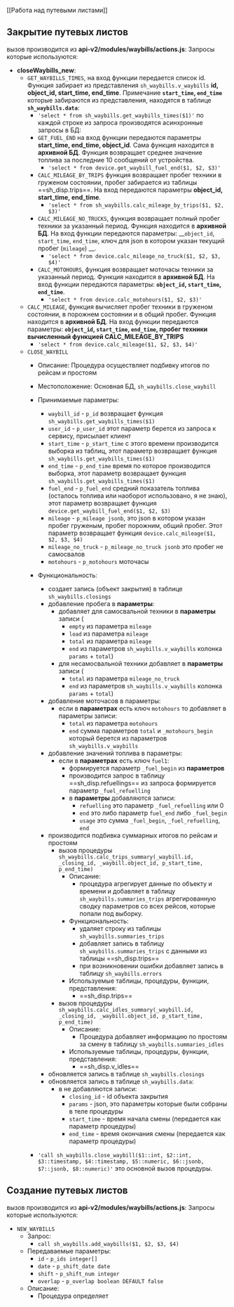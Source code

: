 [[Работа над путевыми листами]]

## Закрытие путевых листов
вызов производится из __api-v2/modules/waybills/actions.js__:
Запросы которые используются:
-  __closeWaybills_new__:
	- `GET_WAYBILLS_TIMES`, на вход функции передается список id. Функция забирает из представления `sh_waybills.v_waybills` __id, object_id, start_time, end_time__. Примечание __`start_time`, `end_time`__ которые забираются из представления, находятся в таблице __`sh_waybills.data`__:
		- `'select * from sh_waybills.get_waybills_times($1)'`
		по каждой строке из запроса производятся асинхронные запросы в БД: 
		- `GET_FUEL_END` на вход функции передаются параметры __start_time, end_time, object_id__. Сама функция находится в __архивной БД__. Функция возвращает среднее значение топлива за последние 10 сообщений от устройства.
			- `'select * from device.get_waybill_fuel_end($1, $2, $3)'`
		- `CALC_MILEAGE_BY_TRIPS` функция возвращает пробег техники в груженом состоянии, пробег забирается из таблицы ==sh_disp.trips==. На вход передаются параметры __object_id, start_time, end_time__.
			- `'select * from sh_waybills.calc_mileage_by_trips($1, $2, $3)'`
		- `CALC_MILEAGE_NO_TRUCKS`, функция возвращает полный пробег техники за указанный период. Функция находится в __архивной БД__. На вход функции передаются параметры: __`object_id`, `start_time`, `end_time`, ключ для json в котором указан текущий пробег (`mileage`) __.
			- `'select * from device.calc_mileage_no_truck($1, $2, $3, $4)'`
		- `CALC_MOTOHOURS`, функция возвращает моточасы техники за указанный период. Функция находится в __архивной БД__. На вход функции передаются параметры: __`object_id`, `start_time`, `end_time`__.
			- `'select * from device.calc_motohours($1, $2, $3)'`
	- `CALC_MILEAGE`, функция вычисляет пробег техники в груженом состоянии, в порожнем состоянии и в общий пробег. Функция находится в __архивной БД__. На вход функции передаются параметры: __`object_id`, `start_time`, `end_time`, пробег техники вычисленный функцией CALC_MILEAGE_BY_TRIPS__
		- `'select * from device.calc_mileage($1, $2, $3, $4)'`
	- `CLOSE_WAYBILL`
		- Описание: 
				Процедура осуществляет подбивку итогов по рейсам и простоям
		- Местоположение:
				Основная БД, `sh_waybills.close_waybill`
		- Принимаемые параметры:
			- `waybill_id` - `p_id` возвращает функция `sh_waybills.get_waybills_times($1)`
			- `user_id` - `p_user_id` этот параметр берется из запроса к сервису, присылает клиент
			- `start_time` - `p_start_time` с этого времени производится выборка из таблиц, этот параметр возвращает функция `sh_waybills.get_waybills_times($1)`
			- `end_time` - `p_end_time` время по которое производится выборка, этот параметр возвращает функция `sh_waybills.get_waybills_times($1)`
			- `fuel_end` - `p_fuel_end` средний показатель топлива (осталось топлива или наоборот использовано, я не знаю), этот параметр возвращает функция `device.get_waybill_fuel_end($1, $2, $3)`
			- `mileage` - `p_mileage jsonb`, это json в котором указан пробег груженым, пробег порожним, общий пробег. Этот параметр возвращает функция `device.calc_mileage($1, $2, $3, $4)`
			- `mileage_no_truck` - `p_mileage_no_truck jsonb` это пробег не самосвалов
			- `motohours` - `p_motohours` моточасы
		- Функциональность:
			- создает запись (объект закрытия) в таблице  `sh_waybills.closings`
			- добавление пробега в __параметры__:
				- добавляет для самосвальной техники в __параметры__ записи (
					- `empty` из параметра `mileage`
					- `load` из параметра `mileage`
					- `total` из параметра `mileage`
					- `end` из параметров `sh_waybills.v_waybills` колонка `params` + `total`)
				- для несамосвальной техники добавляет в __параметры__ записи (
					- `total` из параметра `mileage_no_truck`
					- `end` из параметров `sh_waybills.v_waybills` колонка `params` + `total`)
			- добавление моточасов в параметры:
				- если в __параметрах__ есть ключ `motohours` то добавляет в параметры записи:
					- `total` из параметра `motohours`
					- `end` сумма параметров `total` и  `_motohours_begin` который берется из параметров `sh_waybills.v_waybills`
			- добавление значений топлива в параметры:
				- если в __параметрах__ есть ключ `fuel1`:
					- формируется параметр `_fuel_begin` из __параметров__
					- производится запрос в таблицу ==sh_disp.refuellings== из запроса формируется параметр `_fuel_refuelling`
					- в __параметры__ добавляются записи:
						- `refuelling` это параметр `_fuel_refuelling` или 0
						- `end` это либо параметр `fuel_end` либо `_fuel_begin`
						- `usage` это сумма `_fuel_begin`, `_fuel_refuelling`, `end` 
			- производится подбивка суммарных итогов по рейсам и простоям
				- вызов процедуры `sh_waybills.calc_trips_summary(_waybill.id, _closing_id, _waybill.object_id, p_start_time, p_end_time)`
					- Описание:
						- процедура агрегирует данные по объекту и времени и добавляет в таблицу `sh_waybills.summaries_trips` агрегированную сводку параметров со всех рейсов, которые попали под выборку.
					- Функциональность:
						- удаляет строку из таблицы `sh_waybills.summaries_trips`
						- добавляет запись в таблицу `sh_waybills.summaries_trips` с данными из таблицы ==sh_disp.trips==
						- при возникновении ошибки добавляет запись в таблицу `sh_waybills.errors`
					- Используемые таблицы, процедуры, функции, представления:
						- ==sh_disp.trips==
				- вызов процедуры `sh_waybills.calc_idles_summary(_waybill.id, _closing_id, _waybill.object_id, p_start_time, p_end_time)`
					- Описание:
						- Процедура добавляет информацию по простоям за смену в таблицу `sh_waybills.summaries_idles`
					- Используемые таблицы, процедуры, функции, представления:
						- ==sh_disp.v_idles==
			- обновляется запись в таблице `sh_waybills.closings`
			- обновляется запись в таблице `sh_waybills.data`:
				- в не добавляются записи:
					- `closing_id` - id объекта закрытия
					- `params` - json, это параметры которые были собраны в теле процедуры
					- `start_time` - время начала смены (передается как параметр процедуры)
					- `end_time` - время окончания смены (передается как параметр процедуры)
			
		- `'call sh_waybills.close_waybill($1::int, $2::int, $3::timestamp, $4::timestamp, $5::numeric, $6::jsonb, $7::jsonb, $8::numeric)'` это основной вызов процедуры.


## Создание путевых листов
вызов производится из __api-v2/modules/waybills/actions.js__:
Запросы которые используются:
- `NEW_WAYBILLS`
	- Запрос:
		- `call sh_waybills.add_waybills($1, $2, $3, $4)`
	- Передаваемые параметры:
		- `id` - `p_ids integer[]`
		- `date` - `p_shift_date date`
		- `shift` - `p_shift_num integer`
		- `overlap` - `p_overlap boolean DEFAULT false`
	- Описание:
		- Процедура определяет 


